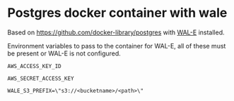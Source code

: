 # Postgres docker container with wale

Based on https://github.com/docker-library/postgres with [WAL-E](https://github.com/wal-e/wal-e) installed.

Environment variables to pass to the container for WAL-E, all of these must be present or WAL-E is not configured.

`AWS_ACCESS_KEY_ID`

`AWS_SECRET_ACCESS_KEY`

`WALE_S3_PREFIX=\"s3://<bucketname>/<path>\"`